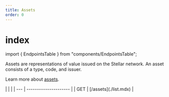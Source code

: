 ```yaml
---
title: Assets
order: 0
---
```


# index

import { EndpointsTable } from "components/EndpointsTable";

Assets are representations of value issued on the Stellar network. An asset consists of a type, code, and issuer.

Learn more about [assets](../../../docs/glossary/assets.md).

 \| \| \| \| --- \| --------------------- \| \| GET \| \[/assets\]\(./list.mdx\) \|

